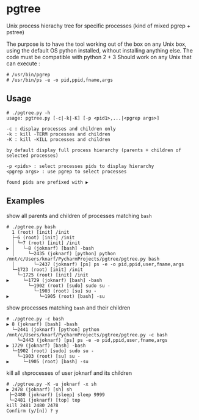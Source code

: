# pgtree
Unix process hierachy tree for specific processes (kind of mixed pgrep + pstree)

The purpose is to have the tool working out of the box on any Unix box, using the default OS python installed, without installing anything else.
The code must be compatible with python 2 + 3
Should work on any Unix that can execute :
```
# /usr/bin/pgrep 
# /usr/bin/ps -e -o pid,ppid,fname,args
```

## Usage
```
# ./pgtree.py -h
usage: pgtree.py [-c|-k|-K] [-p <pid1>,...|<pgrep args>]

-c : display processes and children only 
-k : kill -TERM processes and children
-K : kill -KILL processes and children

by default display full process hierarchy (parents + children of selected processes)

-p <pids> : select processes pids to display hierarchy
<pgrep args> : use pgrep to select processes

found pids are prefixed with ▶  

```

## Examples
show all parents and children of processes matching `bash`
``` 
# ./pgtree.py bash
  1 (root) [init] /init
  ├─6 (root) [init] /init
  │ └─7 (root) [init] /init
▶ │   └─8 (joknarf) [bash] -bash
  │     └─2435 (joknarf) [python] python /mnt/c/Users/knarf/PycharmProjects/pgtree/pgtree.py bash
  │       └─2437 (joknarf) [ps] ps -e -o pid,ppid,user,fname,args
  └─1723 (root) [init] /init
    └─1725 (root) [init] /init
▶     └─1729 (joknarf) [bash] -bash
        └─1902 (root) [sudo] sudo su -
          └─1903 (root) [su] su -
▶           └─1905 (root) [bash] -su
```

show processes matching `bash` and their children
```
# ./pgtree.py -c bash
▶ 8 (joknarf) [bash] -bash
  └─2441 (joknarf) [python] python /mnt/c/Users/knarf/PycharmProjects/pgtree/pgtree.py -c bash
    └─2443 (joknarf) [ps] ps -e -o pid,ppid,user,fname,args
▶ 1729 (joknarf) [bash] -bash
  └─1902 (root) [sudo] sudo su -
    └─1903 (root) [su] su -
▶     └─1905 (root) [bash] -su
```
 
 kill all `sh`processes of user joknarf  and its children
 ```
# ./pgtree.py -K -u joknarf -x sh
▶ 2478 (joknarf) [sh] sh
  ├─2480 (joknarf) [sleep] sleep 9999
  └─2481 (joknarf) [top] top
kill 2481 2480 2478
Confirm (y/[n]) ? y
```
